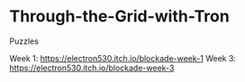 # Through-the-Grid-with-Tron
Puzzles

Week 1: https://electron530.itch.io/blockade-week-1
Week 3: https://electron530.itch.io/blockade-week-3